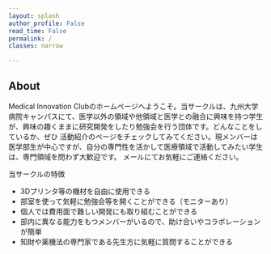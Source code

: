 ```yaml
---
layout: splash
author_profile: False
read_time: False
permalink: /
classes: narrow

---
```

<a name="about"></a>
## About

Medical Innovation Clubのホームページへようこそ。当サークルは、九州大学病院キャンパスにて、医学以外の領域や他領域と医学との融合に興味を持つ学生が、興味の趣くままに研究開発をしたり勉強会を行う団体です。どんなことをしているか、ぜひ 活動紹介のページをチェックしてみてください。現メンバーは医学部生が中心ですが、自分の専門性を活かして医療領域で活動してみたい学生は、専門領域を問わず大歓迎です。 メールにてお気軽にご連絡ください。


当サークルの特徴

* 3Dプリンタ等の機材を自由に使用できる
* 部室を使って気軽に勉強会等を開くことができる（モニターあり）
* 個人では費用面で難しい開発にも取り組むことができる
* 部内に異なる能力をもつメンバーがいるので、助け合いやコラボレーションが簡単
* 知財や薬機法の専門家である先生方に気軽に質問することができる
